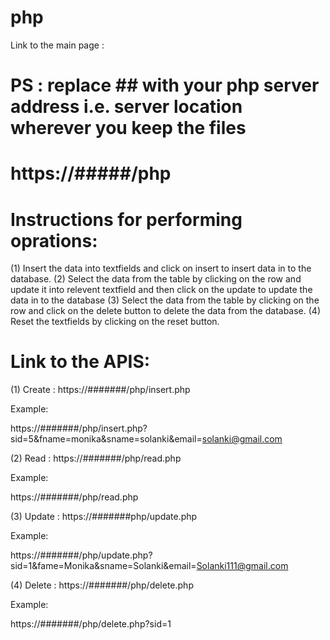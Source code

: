 # php
Link to the main page :

# PS : replace ## with your php server address i.e. server location wherever you keep the files

# https://#####/php 

# Instructions for performing oprations:

(1) Insert the data into textfields and click on insert to insert data in to the database.
(2) Select the data from the table by clicking on the row and update it into relevent textfield and then click on the update to update the data in to the database
(3) Select the data from the table by clicking on the row and click on the delete button to delete the data from the database.
(4) Reset the textfields by clicking on the reset button.

# Link to the APIS:

(1) Create : https://#######/php/insert.php

Example:

https://#######/php/insert.php?sid=5&fname=monika&sname=solanki&email=solanki@gmail.com

(2) Read : https://#######/php/read.php

Example:

https://#######/php/read.php

(3) Update : https://#######php/update.php

Example:

https://#######/php/update.php?sid=1&fame=Monika&sname=Solanki&email=Solanki111@gmail.com

(4) Delete : https://#######/php/delete.php

Example:

https://#######/php/delete.php?sid=1
